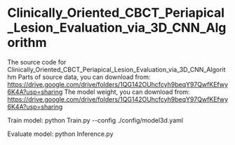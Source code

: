 # Clinically_Oriented_CBCT_Periapical_Lesion_Evaluation_via_3D_CNN_Algorithm
The source code for Clinically_Oriented_CBCT_Periapical_Lesion_Evaluation_via_3D_CNN_Algorithm
Parts of source data, you can download from: https://drive.google.com/drive/folders/1QG142OUhcfcyh9beqY97QwfKEfwy6K4A?usp=sharing
The model weight, you can download from: https://drive.google.com/drive/folders/1QG142OUhcfcyh9beqY97QwfKEfwy6K4A?usp=sharing

Train model:
python Train.py --config ./config/model3d.yaml

Evaluate model:
python Inference.py
